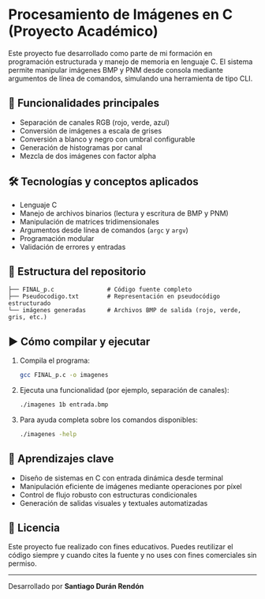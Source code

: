 # Procesamiento de Imágenes en C (Proyecto Académico)

Este proyecto fue desarrollado como parte de mi formación en programación estructurada y manejo de memoria en lenguaje C. El sistema permite manipular imágenes BMP y PNM desde consola mediante argumentos de línea de comandos, simulando una herramienta de tipo CLI.

## 📌 Funcionalidades principales

- Separación de canales RGB (rojo, verde, azul)
- Conversión de imágenes a escala de grises
- Conversión a blanco y negro con umbral configurable
- Generación de histogramas por canal
- Mezcla de dos imágenes con factor alpha

## 🛠️ Tecnologías y conceptos aplicados

- Lenguaje C
- Manejo de archivos binarios (lectura y escritura de BMP y PNM)
- Manipulación de matrices tridimensionales
- Argumentos desde línea de comandos (`argc` y `argv`)
- Programación modular
- Validación de errores y entradas

## 📁 Estructura del repositorio

```
├── FINAL_p.c               # Código fuente completo
├── Pseudocodigo.txt        # Representación en pseudocódigo estructurado
└── imágenes generadas      # Archivos BMP de salida (rojo, verde, gris, etc.)
```

## ▶️ Cómo compilar y ejecutar

1. Compila el programa:
   ```bash
   gcc FINAL_p.c -o imagenes
   ```

2. Ejecuta una funcionalidad (por ejemplo, separación de canales):
   ```bash
   ./imagenes 1b entrada.bmp
   ```

3. Para ayuda completa sobre los comandos disponibles:
   ```bash
   ./imagenes -help
   ```

## 🧠 Aprendizajes clave

- Diseño de sistemas en C con entrada dinámica desde terminal
- Manipulación eficiente de imágenes mediante operaciones por píxel
- Control de flujo robusto con estructuras condicionales
- Generación de salidas visuales y textuales automatizadas

## 📄 Licencia

Este proyecto fue realizado con fines educativos. Puedes reutilizar el código siempre y cuando cites la fuente y no uses con fines comerciales sin permiso.

---

Desarrollado por **Santiago Durán Rendón**
